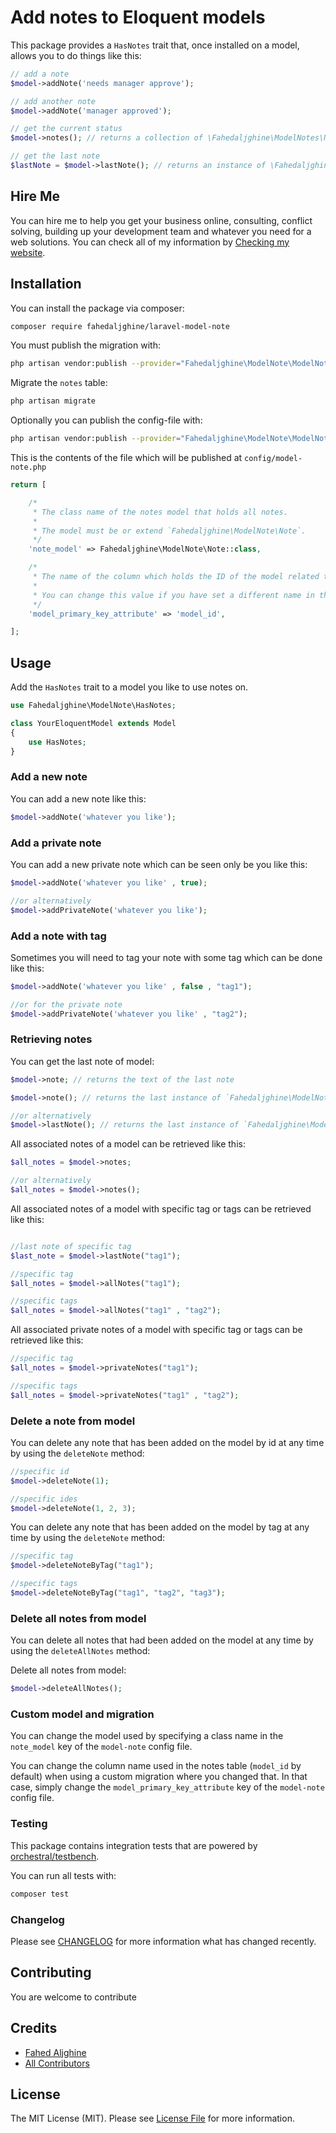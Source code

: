 # Add notes to Eloquent models

This package provides a `HasNotes` trait that, once installed on a model, allows you to do things like this:

```php
// add a note
$model->addNote('needs manager approve');

// add another note
$model->addNote('manager approved');

// get the current status
$model->notes(); // returns a collection of \Fahedaljghine\ModelNotes\Note

// get the last note
$lastNote = $model->lastNote(); // returns an instance of \Fahedaljghine\ModelNotes\Note

```

## Hire Me

You can hire me to help you get your business online, consulting, conflict solving, building up your development team
and whatever you need for a web solutions. You can check all of my information
by [Checking my website](https://fahedaljghine.com/).

## Installation

You can install the package via composer:

```bash
composer require fahedaljghine/laravel-model-note
```

You must publish the migration with:

```bash
php artisan vendor:publish --provider="Fahedaljghine\ModelNote\ModelNoteServiceProvider" --tag="migrations"
```

Migrate the `notes` table:

```bash
php artisan migrate
```

Optionally you can publish the config-file with:

```bash
php artisan vendor:publish --provider="Fahedaljghine\ModelNote\ModelNoteServiceProvider" --tag="config"
```

This is the contents of the file which will be published at `config/model-note.php`

```php
return [

    /*
     * The class name of the notes model that holds all notes.
     *
     * The model must be or extend `Fahedaljghine\ModelNote\Note`.
     */
    'note_model' => Fahedaljghine\ModelNote\Note::class,

    /*
     * The name of the column which holds the ID of the model related to the notes.
     *
     * You can change this value if you have set a different name in the migration for the notes table.
     */
    'model_primary_key_attribute' => 'model_id',

];
```

## Usage

Add the `HasNotes` trait to a model you like to use notes on.

```php
use Fahedaljghine\ModelNote\HasNotes;

class YourEloquentModel extends Model
{
    use HasNotes;
}
```

### Add a new note

You can add a new note like this:

```php
$model->addNote('whatever you like');
```

### Add a private note

You can add a new private note which can be seen only be you like this:

```php
$model->addNote('whatever you like' , true);

//or alternatively
$model->addPrivateNote('whatever you like');

```

### Add a note with tag

Sometimes you will need to tag your note with some tag which can be done like this:

```php
$model->addNote('whatever you like' , false , "tag1");

//or for the private note
$model->addPrivateNote('whatever you like' , "tag2");

```

### Retrieving notes

You can get the last note of model:

```php
$model->note; // returns the text of the last note

$model->note(); // returns the last instance of `Fahedaljghine\ModelNote\Note`

//or alternatively
$model->lastNote(); // returns the last instance of `Fahedaljghine\ModelNote\Note`
```

All associated notes of a model can be retrieved like this:

```php
$all_notes = $model->notes;

//or alternatively
$all_notes = $model->notes();
```

All associated notes of a model with specific tag or tags can be retrieved like this:

```php

//last note of specific tag
$last_note = $model->lastNote("tag1"); 

//specific tag
$all_notes = $model->allNotes("tag1");

//specific tags
$all_notes = $model->allNotes("tag1" , "tag2");
```

All associated private notes of a model with specific tag or tags can be retrieved like this:

```php
//specific tag
$all_notes = $model->privateNotes("tag1");

//specific tags
$all_notes = $model->privateNotes("tag1" , "tag2");
```

### Delete a note from model

You can delete any note that has been added on the model by id at any time by using the `deleteNote` method:

```php
//specific id
$model->deleteNote(1);

//specific ides
$model->deleteNote(1, 2, 3);

```

You can delete any note that has been added on the model by tag at any time by using the `deleteNote` method:

```php
//specific tag
$model->deleteNoteByTag("tag1");

//specific tags
$model->deleteNoteByTag("tag1", "tag2", "tag3");

```

### Delete all notes from model

You can delete all notes that had been added on the model at any time by using the `deleteAllNotes` method:

Delete all notes from model:

```php
$model->deleteAllNotes();
```

### Custom model and migration

You can change the model used by specifying a class name in the `note_model` key of the `model-note` config file.

You can change the column name used in the notes table (`model_id` by default) when using a custom migration where you
changed
that. In that case, simply change the `model_primary_key_attribute` key of the `model-note` config file.

### Testing

This package contains integration tests that are powered
by [orchestral/testbench](https://github.com/orchestral/testbench).

You can run all tests with:

```bash
composer test
```

### Changelog

Please see [CHANGELOG](CHANGELOG.md) for more information what has changed recently.

## Contributing

You are welcome to contribute

## Credits

- [Fahed Aljghine](https://github.com/fahedaljghine)
- [All Contributors](../../contributors)

## License

The MIT License (MIT). Please see [License File](LICENSE) for more information.
